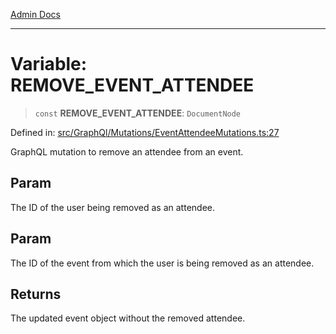 [Admin Docs](/)

***

# Variable: REMOVE\_EVENT\_ATTENDEE

> `const` **REMOVE\_EVENT\_ATTENDEE**: `DocumentNode`

Defined in: [src/GraphQl/Mutations/EventAttendeeMutations.ts:27](https://github.com/Aad1tya27/talawa-admin/blob/dd4a08e622d0fa38bcf9758a530e8cdf917dbac8/src/GraphQl/Mutations/EventAttendeeMutations.ts#L27)

GraphQL mutation to remove an attendee from an event.

## Param

The ID of the user being removed as an attendee.

## Param

The ID of the event from which the user is being removed as an attendee.

## Returns

The updated event object without the removed attendee.
